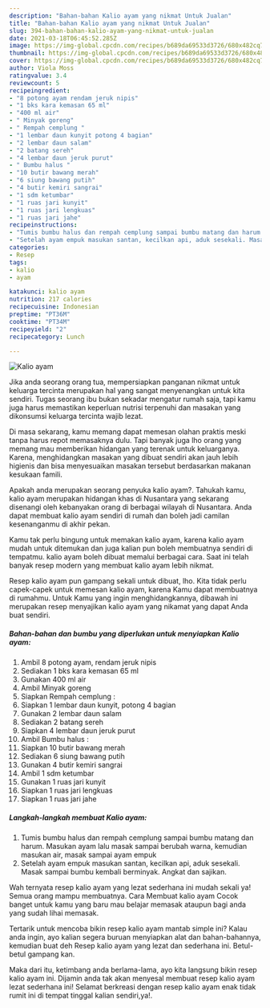 ```yaml
---
description: "Bahan-bahan Kalio ayam yang nikmat Untuk Jualan"
title: "Bahan-bahan Kalio ayam yang nikmat Untuk Jualan"
slug: 394-bahan-bahan-kalio-ayam-yang-nikmat-untuk-jualan
date: 2021-03-18T06:45:52.285Z
image: https://img-global.cpcdn.com/recipes/b689da69533d3726/680x482cq70/kalio-ayam-foto-resep-utama.jpg
thumbnail: https://img-global.cpcdn.com/recipes/b689da69533d3726/680x482cq70/kalio-ayam-foto-resep-utama.jpg
cover: https://img-global.cpcdn.com/recipes/b689da69533d3726/680x482cq70/kalio-ayam-foto-resep-utama.jpg
author: Viola Moss
ratingvalue: 3.4
reviewcount: 5
recipeingredient:
- "8 potong ayam rendam jeruk nipis"
- "1 bks kara kemasan 65 ml"
- "400 ml air"
- " Minyak goreng"
- " Rempah cemplung "
- "1 lembar daun kunyit potong 4 bagian"
- "2 lembar daun salam"
- "2 batang sereh"
- "4 lembar daun jeruk purut"
- " Bumbu halus "
- "10 butir bawang merah"
- "6 siung bawang putih"
- "4 butir kemiri sangrai"
- "1 sdm ketumbar"
- "1 ruas jari kunyit"
- "1 ruas jari lengkuas"
- "1 ruas jari jahe"
recipeinstructions:
- "Tumis bumbu halus dan rempah cemplung sampai bumbu matang dan harum. Masukan ayam lalu masak sampai berubah warna, kemudian masukan air, masak sampai ayam empuk"
- "Setelah ayam empuk masukan santan, kecilkan api, aduk sesekali. Masak sampai bumbu kembali berminyak. Angkat dan sajikan."
categories:
- Resep
tags:
- kalio
- ayam

katakunci: kalio ayam 
nutrition: 217 calories
recipecuisine: Indonesian
preptime: "PT36M"
cooktime: "PT34M"
recipeyield: "2"
recipecategory: Lunch

---
```



![Kalio ayam](https://img-global.cpcdn.com/recipes/b689da69533d3726/680x482cq70/kalio-ayam-foto-resep-utama.jpg)

Jika anda seorang orang tua, mempersiapkan panganan nikmat untuk keluarga tercinta merupakan hal yang sangat menyenangkan untuk kita sendiri. Tugas seorang ibu bukan sekadar mengatur rumah saja, tapi kamu juga harus memastikan keperluan nutrisi terpenuhi dan masakan yang dikonsumsi keluarga tercinta wajib lezat.

Di masa  sekarang, kamu memang dapat memesan olahan praktis meski tanpa harus repot memasaknya dulu. Tapi banyak juga lho orang yang memang mau memberikan hidangan yang terenak untuk keluarganya. Karena, menghidangkan masakan yang dibuat sendiri akan jauh lebih higienis dan bisa menyesuaikan masakan tersebut berdasarkan makanan kesukaan famili. 



Apakah anda merupakan seorang penyuka kalio ayam?. Tahukah kamu, kalio ayam merupakan hidangan khas di Nusantara yang sekarang disenangi oleh kebanyakan orang di berbagai wilayah di Nusantara. Anda dapat membuat kalio ayam sendiri di rumah dan boleh jadi camilan kesenanganmu di akhir pekan.

Kamu tak perlu bingung untuk memakan kalio ayam, karena kalio ayam mudah untuk ditemukan dan juga kalian pun boleh membuatnya sendiri di tempatmu. kalio ayam boleh dibuat memalui berbagai cara. Saat ini telah banyak resep modern yang membuat kalio ayam lebih nikmat.

Resep kalio ayam pun gampang sekali untuk dibuat, lho. Kita tidak perlu capek-capek untuk memesan kalio ayam, karena Kamu dapat membuatnya di rumahmu. Untuk Kamu yang ingin menghidangkannya, dibawah ini merupakan resep menyajikan kalio ayam yang nikamat yang dapat Anda buat sendiri.

<!--inarticleads1-->

##### Bahan-bahan dan bumbu yang diperlukan untuk menyiapkan Kalio ayam:

1. Ambil 8 potong ayam, rendam jeruk nipis
1. Sediakan 1 bks kara kemasan 65 ml
1. Gunakan 400 ml air
1. Ambil  Minyak goreng
1. Siapkan  Rempah cemplung :
1. Siapkan 1 lembar daun kunyit, potong 4 bagian
1. Gunakan 2 lembar daun salam
1. Sediakan 2 batang sereh
1. Siapkan 4 lembar daun jeruk purut
1. Ambil  Bumbu halus :
1. Siapkan 10 butir bawang merah
1. Sediakan 6 siung bawang putih
1. Gunakan 4 butir kemiri sangrai
1. Ambil 1 sdm ketumbar
1. Gunakan 1 ruas jari kunyit
1. Siapkan 1 ruas jari lengkuas
1. Siapkan 1 ruas jari jahe




<!--inarticleads2-->

##### Langkah-langkah membuat Kalio ayam:

1. Tumis bumbu halus dan rempah cemplung sampai bumbu matang dan harum. Masukan ayam lalu masak sampai berubah warna, kemudian masukan air, masak sampai ayam empuk
1. Setelah ayam empuk masukan santan, kecilkan api, aduk sesekali. Masak sampai bumbu kembali berminyak. Angkat dan sajikan.




Wah ternyata resep kalio ayam yang lezat sederhana ini mudah sekali ya! Semua orang mampu membuatnya. Cara Membuat kalio ayam Cocok banget untuk kamu yang baru mau belajar memasak ataupun bagi anda yang sudah lihai memasak.

Tertarik untuk mencoba bikin resep kalio ayam mantab simple ini? Kalau anda ingin, ayo kalian segera buruan menyiapkan alat dan bahan-bahannya, kemudian buat deh Resep kalio ayam yang lezat dan sederhana ini. Betul-betul gampang kan. 

Maka dari itu, ketimbang anda berlama-lama, ayo kita langsung bikin resep kalio ayam ini. Dijamin anda tak akan menyesal membuat resep kalio ayam lezat sederhana ini! Selamat berkreasi dengan resep kalio ayam enak tidak rumit ini di tempat tinggal kalian sendiri,ya!.

